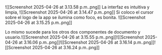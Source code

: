 ![[Screenshot 2025-04-26 at 3.13.58 p.m..png]]
La interfaz es intuitiva y limpia, ![[Screenshot 2025-04-26 at 3.14.47 p.m..png]]
Si coloco el cursor sobre el logo de la app se ilumina como foco, es bonita. ![[Screenshot 2025-04-26 at 3.15.25 p.m..png]]

Lo mismo sucede para los otros dos componentes de documento y usuario.![[Screenshot 2025-04-26 at 3.15.55 p.m..png]]![[Screenshot 2025-04-26 at 3.16.06 p.m..png]]![[Screenshot 2025-04-26 at 3.16.14 p.m..png]]![[Screenshot 2025-04-26 at 3.16.24 p.m..png]]